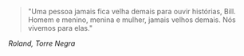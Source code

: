 > "Uma pessoa jamais fica velha demais para ouvir histórias, Bill. Homem e menino, menina e mulher, jamais velhos demais. Nós vivemos para elas."

*Roland, Torre Negra*
